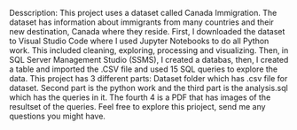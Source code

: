 Desscription:  This project uses a dataset called Canada Immigration. The dataset has information about immigrants from many countries and their new destination, Canada where they reside. First, I downloaded the dataset to Visual Studio Code where I used Jupyter Notebooks to do all Python work. This included cleaning, exploring, processing and visualizing. Then, in SQL Server Management Studio (SSMS), I created a databas, then, I created a table and imported the .CSV file and used 15 SQL queries to explore the data. This project has 3 different parts: Dataset folder which has .csv file for dataset. Second part is the python work and the third part is the analysis.sql which has the queries in it. The fourth 4 is a PDF that has images of the resultset of the queries. Feel free to explore this prioject, send me any questions you might have.  
